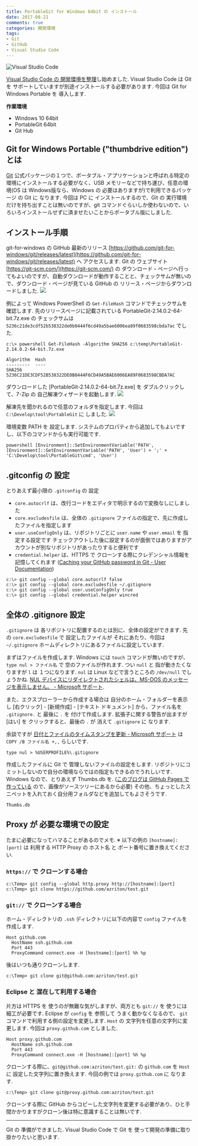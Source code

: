 ```yaml
---
title: PortableGit for Windows 64bit の インストール
date: 2017-08-21
comments: true
categories: 開発環境
tags:
- Git
- GitHub
- Visual Studio Code
---
```


![](/images/vscode/visual-studio-code.png "Visual Studio Code")

[Visual Studio Code の 開発環境を整理](/2017/08/18/Visual-Studio-Codeのインストール/)し始めました. Visual Studio Code は Git を サポートしていますが別途インストールする必要があります. 今回は Git for Windows Portable を 導入します.

**作業環境**
- Windows 10 64bit
- PortableGit 64bit
- Git Hub


## Git for Windows Portable ("thumbdrive edition") とは
[Git](https://git-scm.com/) 公式パッケージの１つで、ポータブル・アプリケーションと呼ばれる特定の環境にインストールする必要がなく、USB メモリーなどで持ち運び、任意の環境(OS は Windows版なら、Windows の 必要はありますが)で利用できるパッケージ の Git に なります.
今回は PC に インストールするので、Git の 実行環境だけを持ち出すことは無いのですが、git コマンドぐらいしか使わないので、いろいろインストールせずに済ませたいことからポータブル版にしました.


## インストール手順
git-for-windows の GitHub 最新のリリース [https://github.com/git-for-windows/git/releases/latest](https://github.com/git-for-windows/git/releases/latest) へ アクセスします. Git の ウェブサイト [https://git-scm.com/](https://git-scm.com/) の ダウンロード・ページへ行ってもよいのですが、自動ダウンロードが動作することと、チェックサムが無いので、ダウンロード・ページが見ている GitHub の リリース・ページからダウンロードしました.
![](/images/vscode/install-git/01.png)

例によって Windows PowerShell の `Get-FileHash` コマンドでチェックサムを確認します.
先のリリースページに記載されている PortableGit-2.14.0.2-64-bit.7z.exe の チェックサムは `5236c21de3cdf52b538322de0b0444f6cd49a5bae6006ea89f0683598cbda7ac` でした.
```console
c:\> powershell Get-FileHash -Algorithm SHA256 c:\temp\PortableGit-2.14.0.2-64-bit.7z.exe

Algorithm  Hash
---------  ----
SHA256     5236C21DE3CDF52B538322DE0B0444F6CD49A5BAE6006EA89F0683598CBDA7AC
```

ダウンロードした [PortableGit-2.14.0.2-64-bit.7z.exe] を ダブルクリックして、7-Zip の 自己解凍ウィザードを起動します.
![](/images/vscode/install-git/02.png)

解凍先を聞かれるので任意のフォルダを指定します. 今回は `C:\Develop\tool\PortableGit` に しました.
![](/images/vscode/install-git/03.png)

環境変数 PATH を 設定します.  システムのプロパティから追加してもよいですし、以下のコマンドからも実行可能です.
```console
powershell [Environment]::SetEnvironmentVariable('PATH', [Environment]::GetEnvironmentVariable('PATH', 'User') + ';' + 'C:\Develop\tool\PortableGit\cmd', 'User')
```


## .gitconfig の 設定
とりあえず最小限の `.gitconfig` の 設定
- `core.autocrlf` は、改行コードをエディタで明示するので変換なしにしました
- `core.excludesfile` は、全体の `.gitignore` ファイルの指定で、先に作成したファイルを指定します
- `user.useConfigOnly` は、リポジトリごとに `user.name` や `user.email` を 指定する設定です
チェックアウトした後に設定するのが面倒ではありますがアカウントが別なリポジトリがあったりすると便利です
- `credential.helper` は、HTTPS で クローンする際にクレデンシャル情報を記憶してくれます ([Caching your GitHub password in Git - User Documentation](https://help.github.com/articles/caching-your-github-password-in-git/))
```console
c:\> git config --global core.autocrlf false
c:\> git config --global core.excludesfile ~/.gitignore
c:\> git config --global user.useConfigOnly true
c:\> git config --global credential.helper wincred
```


## 全体の .gitignore 設定
`.gitignore` は 各リポジトリに配置するのとは別に、全体の設定ができます. 先の `core.excludesfile` で 設定したファイルが それにあたり、今回は `~/.gitignore` ホームディレクトリにあるファイルに設定しています.

まずはファイルを作成します. Windows には `touch` コマンドが無いのですが、 `type nul > ファイル名` で 空のファイルが作れます. つい `null` と 指が動きたくなりますが `l` は １つになります. `nul` は Linux などで言うところの `/dev/null` でしょうかね. [NUL デバイスにリダイレクトされたシェルは、MS-DOS のメッセージを表示しません。 - Microsoft サポート](https://support.microsoft.com/ja-jp/help/40592/shell-redirected-to-nul-device-suppresses-ms-dos-message).

また、エクスプローラーから作成する場合は 自分のホーム・フォルダーを表示し [右クリック] - [新規作成] - [テキスト ドキュメント] から、ファイル名を `.gitignore.` と 最後に `.` を 付けて作成します. 拡張子に関する警告が出ますが [はい] を クリックすると、最後の `.` が 消えて `.gitignore` に なります.

余談ですが [日付とファイルのタイムスタンプを更新 - Microsoft サポート](https://support.microsoft.com/ja-jp/help/69581/updating-the-date-and-time-stamps-on-files) は `COPY /B ファイル名 +,,` らしいです.
```console
type nul > %USERPROFILE%\.gitignore
```

作成したファイルに Git で 管理しないファイルの設定をします.
リポジトリにコミットしないので自分の環境ならではの指定もできるのでうれしいです. Windows なので、とりあえず Thumbs.db を. ([このブログは GitHub Pages で 作っている](/2016/11/01/HexoとGitHub-Pagesでブログ環境の構築/) ので、画像がソースツリーにあるから必要)
その他、ちょっとしたスニペットを入れておく自分用フォルダなどを追加してもよさそうです.
```.gitignore
Thumbs.db
```


## Proxy が 必要な環境での設定
たまに必要になってハマることがあるのでメモ.
※ 以下の例の `[hostname]:[port]` は 利用する HTTP Proxy の ホスト名 と ポート番号に置き換えてください.


### `https://` で クローンする場合
```console
c:\Temp> git config --global http.proxy http://[hostname]:[port]
c:\Temp> git clone https://github.com/azriton/test.git
```


### `git://` で クローンする場合
ホーム・ディレクトリの `.ssh` ディレクトリに以下の内容で `config` ファイルを作成します.
```
Host github.com
  HostName ssh.github.com
  Port 443
  ProxyCommand connect.exe -H [hostname]:[port] %h %p
```

後はいつも通りクローンします.
```console
c:\Temp> git clone git@github.com:azriton/test.git
```


### Eclipse と 混在して利用する場合
片方は HTTPS を 使うのが無難な気がしますが、両方とも `git://` を 使うには細工が必要です. Eclipse が `config` を 参照して うまく動かなくなるので、 `git` コマンドで利用する側の設定を変更します.
`Host` の 文字列を任意の文字列に変更します. 今回は `proxy.github.com` としました.
```
Host proxy.github.com
  HostName ssh.github.com
  Port 443
  ProxyCommand connect.exe -H [hostname]:[port] %h %p
```

クローンする際に、`git@github.com:azriton/test.git:` の `github.com` を `Host` に 設定した文字列に置き換えます. 今回の例では `proxy.github.com` に なります.
```console
c:\Temp> git clone git@proxy.github.com:azriton/test.git
```

クローンする際に GitHub からコピーした文字列を変更する必要があり、ひと手間かかりますがクローン後は特に意識することは無いです.



- - - -
Git の 準備ができました. Visual Studio Code で Git を 使って開発の準備に取り掛かりたいと思います.
